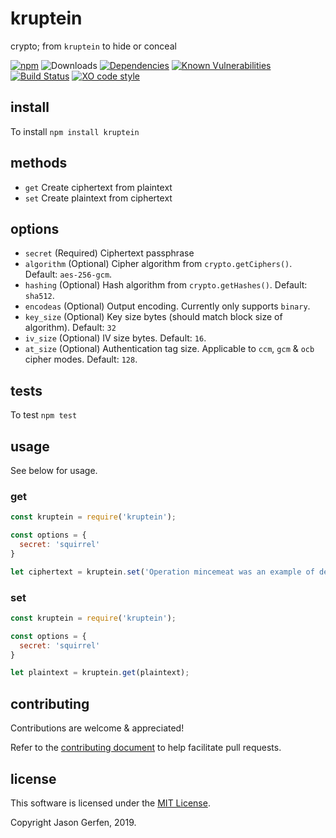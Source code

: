 # kruptein

crypto; from `kruptein` to hide or conceal

[![npm](https://img.shields.io/npm/v/kruptein.svg)](https://npmjs.com/package/kruptein)
![Downloads](https://img.shields.io/npm/dm/kruptein.svg)
[![Dependencies](https://img.shields.io/david/jas-/kruptein.svg)](https://david-dm.org/jas-/kruptein)
[![Known Vulnerabilities](https://snyk.io/test/github/jas-/kruptein/badge.svg)](https://snyk.io/test/github/jas-/kruptein)
[![Build Status](https://travis-ci.org/jas-/kruptein.png?branch=master)](https://travis-ci.org/jas-/kruptein)
[![XO code style](https://img.shields.io/badge/code_style-XO-5ed9c7.svg)](https://github.com/sindresorhus/xo)


## install ##
To install `npm install kruptein`


## methods ##
* `get`    Create ciphertext from plaintext
* `set`    Create plaintext from ciphertext


## options ##
* `secret` (Required) Ciphertext passphrase
* `algorithm` (Optional) Cipher algorithm from `crypto.getCiphers()`. Default: `aes-256-gcm`.
* `hashing` (Optional) Hash algorithm from `crypto.getHashes()`. Default: `sha512`.
* `encodeas` (Optional) Output encoding. Currently only supports `binary`.
* `key_size` (Optional) Key size bytes (should match block size of algorithm). Default: `32`
* `iv_size` (Optional) IV size bytes. Default: `16`.
* `at_size` (Optional) Authentication tag size. Applicable to `ccm`, `gcm` & `ocb` cipher modes. Default: `128`.


## tests ##
To test `npm test`


## usage ##
See below for usage.


### get ###
```javascript
const kruptein = require('kruptein');

const options = {
  secret: 'squirrel'
}

let ciphertext = kruptein.set('Operation mincemeat was an example of deception');
```

### set ###
```javascript
const kruptein = require('kruptein');

const options = {
  secret: 'squirrel'
}

let plaintext = kruptein.get(plaintext);
```


## contributing ##
Contributions are welcome & appreciated!

Refer to the [contributing document](https://github.com/jas-/kruptein/blob/master/CONTRIBUTING.md)
to help facilitate pull requests.

## license ##
This software is licensed under the [MIT License](https://github.com/jas-/kruptein/blob/master/LICENSE).

Copyright Jason Gerfen, 2019.